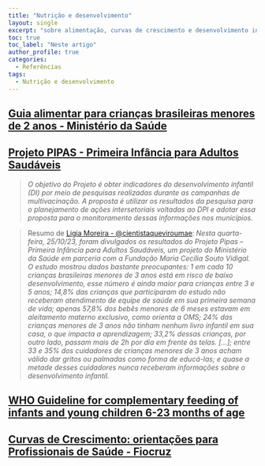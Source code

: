 ```yaml
---
title: "Nutrição e desenvolvimento"
layout: single
excerpt: "sobre alimentação, curvas de crescimento e desenvolvimento infantil"
toc: true
toc_label: "Neste artigo"
author_profile: true
categories:
  - Referências
tags:
  - Nutrição e desenvolvimento
---
```


## [Guia alimentar para crianças brasileiras menores de 2 anos - Ministério da Saúde](https://bvsms.saude.gov.br/bvs/publicacoes/guia_alimentar_crianca_brasileira_versao_resumida.pdf)

## [Projeto PIPAS - Primeira Infância para Adultos Saudáveis](https://www.projetopipas.com.br/resumo.asp?id=3&idpage=520)
> *O objetivo do Projeto é obter indicadores do desenvolvimento infantil (DI) por meio de pesquisas realizadas durante as campanhas de multivacinação. A proposta é utilizar os resultados da pesquisa para o planejamento de ações intersetoriais voltadas ao DPI e adotar essa proposta para o monitoramento dessas informações nos municípios.*

> Resumo de [Ligia Moreira - @cientistaqueviroumae](https://www.instagram.com/p/Cy3Bta7gr0g/?img_index=1): *Nesta quarta-feira, 25/10/23, foram divulgados os resultados do Projeto Pipas – Primeira Infância para Adultos Saudáveis, um projeto do Ministério da Saúde em parceria com a Fundação Maria Cecília Souto Vidigal. O estudo mostrou dados bastante preocupantes: 1 em cada 10 crianças brasileiras menores de 3 anos está em risco de baixo desenvolvimento, esse número é ainda maior para crianças entre 3 e 5 anos; 14,8% das crianças que participaram do estudo não receberam atendimento de equipe de saúde em sua primeira semana de vida; apenas 57,8% dos bebês menores de 6 meses estavam em aleitamento materno exclusivo, como orienta a OMS; 24% das crianças menores de 3 anos não tinham nenhum livro infantil em sua casa, o que impacta a aprendizagem; 33,2% dessas crianças, por outro lado, passam mais de 2h por dia em frente às telas. [...]; entre 33 e 35% dos cuidadores de crianças menores de 3 anos acham válido dar gritos ou palmadas como forma de educá-las; e quase a metade desses cuidadores nunca receberam informações sobre o desenvolvimento infantil.*

## [WHO Guideline for complementary feeding of infants and young children 6-23 months of age](https://www.who.int/publications/i/item/9789240081864)

## [Curvas de Crescimento: orientações para Profissionais de Saúde - Fiocruz](https://portaldeboaspraticas.iff.fiocruz.br/atencao-criancacurvas-de-crescimento-orientacoes-para-profissionais-de-saude/)

